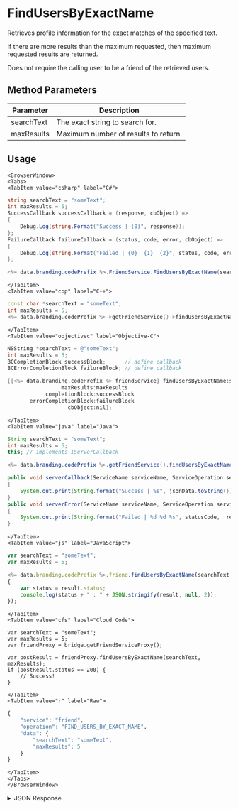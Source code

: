 # FindUsersByExactName

Retrieves profile information for the exact matches of the specified text.

If there are more results than the maximum requested, then maximum requested results are returned.

Does not require the calling user to be a friend of the retrieved users.

<PartialServop service_name="friend" operation_name="FIND_USERS_BY_EXACT_NAME" />

## Method Parameters
Parameter | Description
--------- | -----------
searchText | The exact string to search for.
maxResults | Maximum number of results to return.

## Usage

```mdx-code-block
<BrowserWindow>
<Tabs>
<TabItem value="csharp" label="C#">
```

```csharp
string searchText = "someText";
int maxResults = 5;
SuccessCallback successCallback = (response, cbObject) =>
{
    Debug.Log(string.Format("Success | {0}", response));
};
FailureCallback failureCallback = (status, code, error, cbObject) =>
{
    Debug.Log(string.Format("Failed | {0}  {1}  {2}", status, code, error));
};

<%= data.branding.codePrefix %>.FriendService.FindUsersByExactName(searchText, maxResults, successCallback, failureCallback);
```

```mdx-code-block
</TabItem>
<TabItem value="cpp" label="C++">
```

```cpp
const char *searchText = "someText";
int maxResults = 5;
<%= data.branding.codePrefix %>->getFriendService()->findUsersByExactName(searchText, maxResults, this);
```

```mdx-code-block
</TabItem>
<TabItem value="objectivec" label="Objective-C">
```

```objectivec
NSString *searchText = @"someText";
int maxResults = 5;
BCCompletionBlock successBlock;      // define callback
BCErrorCompletionBlock failureBlock; // define callback

[[<%= data.branding.codePrefix %> friendService] findUsersByExactName:searchText
                 maxResults:maxResults
            completionBlock:successBlock
       errorCompletionBlock:failureBlock
                   cbObject:nil];
```

```mdx-code-block
</TabItem>
<TabItem value="java" label="Java">
```

```java
String searchText = "someText";
int maxResults = 5;
this; // implements IServerCallback

<%= data.branding.codePrefix %>.getFriendService().findUsersByExactName(searchText, maxResults, this);

public void serverCallback(ServiceName serviceName, ServiceOperation serviceOperation, JSONObject jsonData)
{
    System.out.print(String.format("Success | %s", jsonData.toString()));
}
public void serverError(ServiceName serviceName, ServiceOperation serviceOperation, int statusCode, int reasonCode, String jsonError)
{
    System.out.print(String.format("Failed | %d %d %s", statusCode,  reasonCode, jsonError.toString()));
}
```

```mdx-code-block
</TabItem>
<TabItem value="js" label="JavaScript">
```

```javascript
var searchText = "someText";
var maxResults = 5;

<%= data.branding.codePrefix %>.friend.findUsersByExactName(searchText, maxResults, result =>
{
	var status = result.status;
	console.log(status + " : " + JSON.stringify(result, null, 2));
});
```

```mdx-code-block
</TabItem>
<TabItem value="cfs" label="Cloud Code">
```

```cfscript
var searchText = "someText";
var maxResults = 5;
var friendProxy = bridge.getFriendServiceProxy();

var postResult = friendProxy.findUsersByExactName(searchText, maxResults);
if (postResult.status == 200) {
    // Success!
}
```

```mdx-code-block
</TabItem>
<TabItem value="r" label="Raw">
```

```r
{
	"service": "friend",
	"operation": "FIND_USERS_BY_EXACT_NAME",
	"data": {
		"searchText": "someText",
		"maxResults": 5
	}
}
```

```mdx-code-block
</TabItem>
</Tabs>
</BrowserWindow>
```

<details>
<summary>JSON Response</summary>

```json
{
    "status": 200,
    "data": {
        "matches": [
            {
                "profileId": "4f2edc69-b3c3-458b-8b4b-6bbd7259b55f",
                "profileName": "Test2",
                "playerSummaryData": null,
                "pictureUrl": "http://somesite.com/test/picture.jpg"
            }
        ],
        "matchedCount": 1
    }
}
```
</details>

